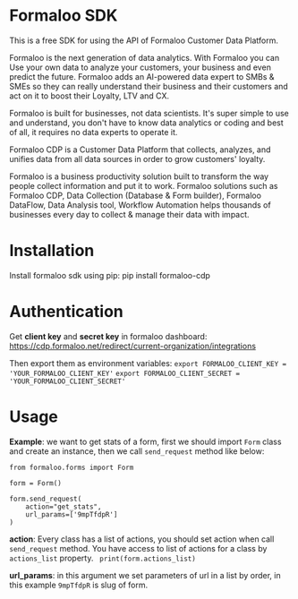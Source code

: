 # Formaloo SDK

This is a free SDK for using the API of Formaloo Customer Data Platform.

Formaloo is the next generation of data analytics. With Formaloo you can Use your own data to analyze your customers, your business and even predict the future. Formaloo adds an AI-powered data expert to SMBs & SMEs so they can really understand their business and their customers and act on it to boost their Loyalty, LTV and CX.

Formaloo is built for businesses, not data scientists. It's super simple to use and understand, you don't have to know data analytics or coding and best of all, it requires no data experts to operate it.

Formaloo CDP is a Customer Data Platform that collects, analyzes, and unifies data from all data sources in order to grow customers' loyalty.

Formaloo is a business productivity solution built to transform the way people collect information and put it to work.
Formaloo solutions such as Formaloo CDP, Data Collection (Database & Form builder), Formaloo DataFlow, Data Analysis tool, Workflow Automation helps thousands of businesses every day to collect & manage their data with impact.


# Installation
Install formaloo sdk using pip:
pip install formaloo-cdp

# Authentication
Get **client key** and **secret key** in formaloo dashboard:
https://cdp.formaloo.net/redirect/current-organization/integrations

Then export them as environment variables:
`export FORMALOO_CLIENT_KEY = 'YOUR_FORMALOO_CLIENT_KEY'`
`export FORMALOO_CLIENT_SECRET = 'YOUR_FORMALOO_CLIENT_SECRET'`

# Usage

**Example**: we want to get stats of a form, first we should import `Form` class and create an instance,
then we call `send_request` method like below:

    from formaloo.forms import Form
    
    form = Form()
    
    form.send_request(
        action="get_stats",
        url_params=['9mpTfdpR']
    )
 **action**: Every class has a list of actions, you should set action when call `send_request` method.
 You have access to list of actions for a class by `actions_list` property.
` print(form.actions_list)`

**url_params**: in this argument we set parameters of url in a list by order, in this example `9mpTfdpR` is slug of form.
